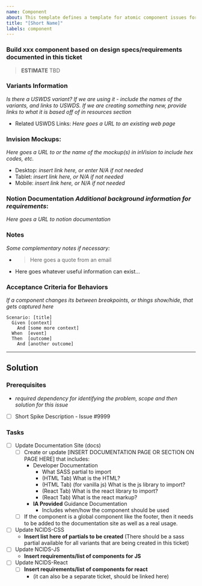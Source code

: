 ```yaml
---
name: Component
about: This template defines a template for atomic component issues for the Design System.
title: "[Short Name]"
labels: component
---
```


### Build xxx component based on design specs/requirements documented in this ticket

> **ESTIMATE** TBD

### Variants Information
*Is there a USWDS variant?  If we are using it - include the names of the variants, and links to USWDS. If we are creating something new, provide links to what it is based off of in resources section*

* Related USWDS Links: *Here goes a URL to an existing web page*

### Invision Mockups: 
*Here goes a URL to or the name of the mockup(s) in inVision to include hex codes, etc.*
  * Desktop: *insert link here, or enter N/A if not needed*
  * Tablet: *insert link here, or N/A if not needed*
  * Mobile: *insert link here, or N/A if not needed*

### Notion Documentation *Additional background information for requirements*:
 *Here goes a URL to notion documentation*

### Notes
*Some complementary notes if necessary:*
* > Here goes a quote from an email
* Here goes whatever useful information can exist…

### Acceptance Criteria for Behaviors 
*If a component changes its between breakpoints, or things show/hide, that gets captured here* 

```gherkin
Scenario: [title]
  Given [context]
    And [some more context]
  When  [event]
  Then  [outcome]
    And [another outcome]
```

---

## Solution

### Prerequisites
- *required dependency for identifying the problem, scope and then solution for this issue*

- [ ] Short Spike Description - Issue #9999

### Tasks
- [ ] Update Documentation Site (docs)
  - [ ] Create or update [INSERT DOCUMENTATION PAGE OR SECTION ON PAGE HERE] that includes:
    - Developer Documentation
      -  What SASS partial to import
      - (HTML Tab) What is the HTML?
      - (HTML Tab) (for vanilla js) What is the js library to import?
      - (React Tab) What is the react library to import?
      - (React Tab) What is the react markup?
    - **IA Provided** Guidance Documentation  
      - Includes when/how the component should be used
  - [ ] If the component is a global component like the footer, then it needs to be added to the documentation site as well as a real usage.
- [ ] Update NCIDS-CSS
  - **Insert list here of partials to be created** (There should be a sass partial available for all variants that are being created in this ticket)
- [ ] Update NCIDS-JS
  - **Insert requirements/list of components for JS**
- [ ] Update NCIDS-React
  - [ ] **Insert requirements/list of components for react**
    - (it can also be a separate ticket, should be linked here)

